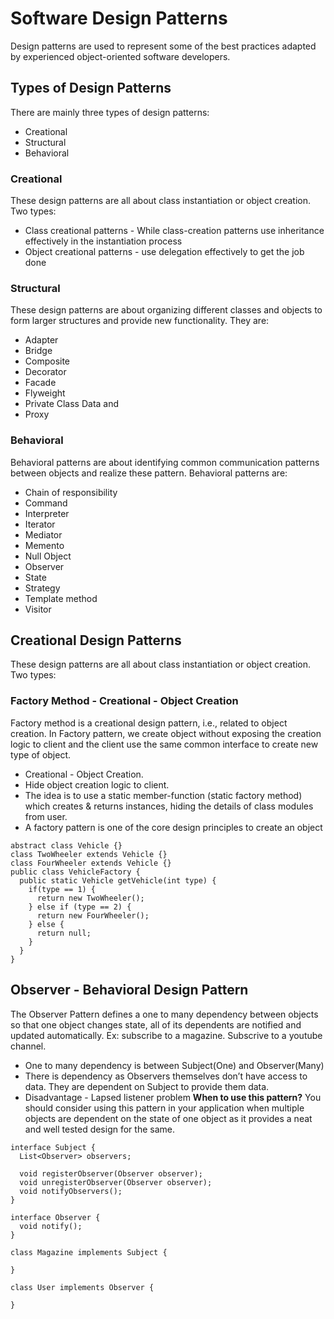 # Software Design Patterns
Design patterns are used to represent some of the best practices adapted by experienced object-oriented software developers.

## Types of Design Patterns
There are mainly three types of design patterns:
* Creational
* Structural
* Behavioral

### Creational
These design patterns are all about class instantiation or object creation. Two types:
* Class creational patterns - While class-creation patterns use inheritance effectively in the instantiation process
* Object creational patterns - use delegation effectively to get the job done

### Structural
These design patterns are about organizing different classes and objects to form larger structures and provide new functionality. They are:
* Adapter
* Bridge
* Composite
* Decorator
* Facade
* Flyweight
* Private Class Data and 
* Proxy

### Behavioral
Behavioral patterns are about identifying common communication patterns between objects and realize these pattern. Behavioral patterns are:
* Chain of responsibility
* Command
* Interpreter
* Iterator
* Mediator
* Memento
* Null Object
* Observer
* State
* Strategy
* Template method
* Visitor

## Creational Design Patterns
These design patterns are all about class instantiation or object creation. Two types:
### Factory Method - Creational - Object Creation
Factory method is a creational design pattern, i.e., related to object creation. In Factory pattern, we create object without exposing the creation logic to client and the client use the same common interface to create new type of object.
* Creational - Object Creation.
* Hide object creation logic to client.
* The idea is to use a static member-function (static factory method) which creates & returns instances, hiding the details of class modules from user.
* A factory pattern is one of the core design principles to create an object
```
abstract class Vehicle {}
class TwoWheeler extends Vehicle {}
class FourWheeler extends Vehicle {}
public class VehicleFactory {
  public static Vehicle getVehicle(int type) {
    if(type == 1) {
      return new TwoWheeler();
    } else if (type == 2) {
      return new FourWheeler();
    } else {
      return null;
    }
  }
}

```

## Observer - Behavioral Design Pattern
The Observer Pattern defines a one to many dependency between objects so that one object changes state, all of its dependents are notified and updated automatically. Ex: subscribe to a magazine. Subscrive to a youtube channel.
* One to many dependency is between Subject(One) and Observer(Many)
* There is dependency as Observers themselves don’t have access to data. They are dependent on Subject to provide them data.
* Disadvantage - Lapsed listener problem
**When to use this pattern?**
You should consider using this pattern in your application when multiple objects are dependent on the state of one object as it provides a neat and well tested design for the same.
```
interface Subject {
  List<Observer> observers;
  
  void registerObserver(Observer observer);
  void unregisterObserver(Observer observer);
  void notifyObservers();
}

interface Observer {
  void notify();
}

class Magazine implements Subject {

}

class User implements Observer {

}
```
